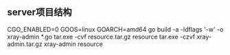 ## server项目结构

CGO_ENABLED=0 GOOS=linux GOARCH=amd64 go build -a -ldflags '-w' -o xray-admin *.go
tar.exe -cvf resource.tar.gz resource
tar.exe -czvf xray-admin.tar.gz xray-admin resource
